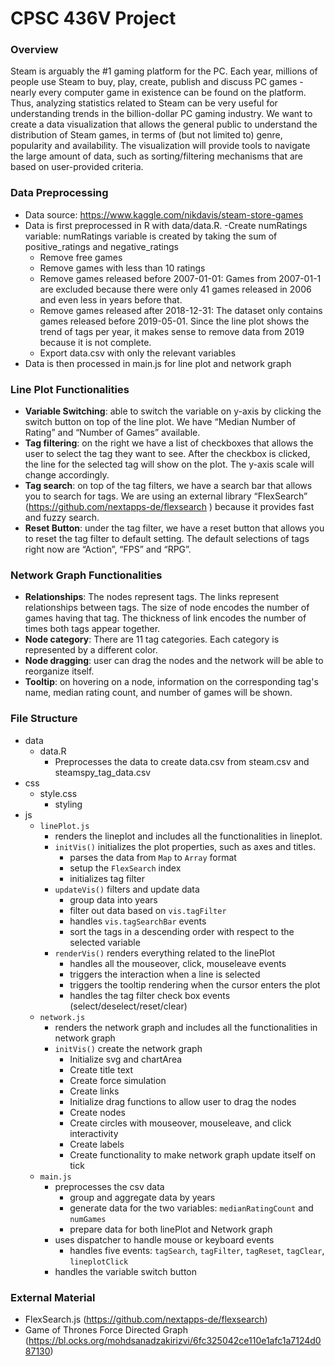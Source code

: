 # CPSC 436V Project

### Overview
Steam is arguably the #1 gaming platform for the PC. Each year, millions of people use Steam to buy, play, create, publish and discuss PC games - nearly every computer game in existence can be found on the platform. Thus, analyzing statistics related to Steam can be very useful for understanding trends in the billion-dollar PC gaming industry. We want to create a data visualization that allows the general public to understand the distribution of Steam games, in terms of (but not limited to) genre, popularity and availability. The visualization will provide tools to navigate the large amount of data, such as sorting/filtering mechanisms that are based on user-provided criteria. 

### Data Preprocessing
- Data source: https://www.kaggle.com/nikdavis/steam-store-games 
- Data is first preprocessed in R with data/data.R.
  -Create numRatings variable: numRatings variable is created by taking the sum of positive_ratings and negative_ratings
  - Remove free games
  - Remove games with less than 10 ratings
  - Remove games released before 2007-01-01: Games from 2007-01-1 are excluded because there were only 41 games released in 2006 and even less in years before that.
  - Remove  games released after 2018-12-31: The dataset only contains games released before 2019-05-01. Since the line plot shows the trend of tags per year, it makes sense to remove data from 2019 because it is not complete.
  - Export data.csv with only the relevant variables
- Data is then processed in main.js for line plot and network graph

### Line Plot Functionalities
- <b>Variable Switching</b>: able to switch the variable on y-axis by clicking the switch button on top of the line plot. We have “Median Number of Rating” and “Number of Games” available.
- <b>Tag filtering</b>: on the right we have a list of checkboxes that allows the user to select the tag they want to see. After the checkbox is clicked, the line for the selected tag will show on the plot. The y-axis scale will change accordingly.  
- <b>Tag search</b>: on top of the tag filters, we have a search bar that allows you to search for tags. We are using an external library “FlexSearch” (https://github.com/nextapps-de/flexsearch ) because it provides fast and fuzzy search. 
- <b>Reset Button</b>: under the tag filter, we have a reset button that allows you to reset the tag filter to default setting. The default selections of tags right now are “Action”, “FPS” and “RPG”.

### Network Graph Functionalities
- <b>Relationships</b>: The nodes represent tags. The links represent relationships between tags. The size of node encodes the number of games having that tag. The thickness of link encodes the number of times both tags appear together.
- <b>Node category</b>: There are 11 tag categories. Each category is represented by a different color.
- <b>Node dragging</b>: user can drag the nodes and the network will be able to reorganize itself.
- <b>Tooltip</b>: on hovering on a node, information on the corresponding tag's name, median rating count, and number of games will be shown.

### File Structure
- data
  - data.R
    - Preprocesses the data to create data.csv from steam.csv and steamspy_tag_data.csv
- css
  - style.css
    - styling
- js
  - `linePlot.js`
    - renders the lineplot and includes all the functionalities in lineplot.
    - `initVis()` initializes the plot properties, such as axes and titles. 
      - parses the data from `Map` to `Array` format
      - setup the `FlexSearch` index
      - initializes tag filter
    - `updateVis()` filters and update data
      - group data into years
      - filter out data based on `vis.tagFilter`
      - handles `vis.tagSearchBar` events
      - sort the tags in a descending order with respect to the selected variable
    - `renderVis()` renders everything related to the linePlot
      - handles all the mouseover, click, mouseleave events
      - triggers the interaction when a line is selected
      - triggers the tooltip rendering when the cursor enters the plot
      - handles the tag filter check box events (select/deselect/reset/clear)
  - `network.js`
    - renders the network graph and includes all the functionalities in network graph
    - `initVis()` create the network graph
      - Initialize svg and chartArea
      - Create title text
      - Create force simulation
      - Create links
      - Initialize drag functions to allow user to drag the nodes
      - Create nodes
      - Create circles with mouseover, mouseleave, and click interactivity
      - Create labels
      - Create functionality to make network graph update itself on tick
  - `main.js`
    - preprocesses the csv data
      - group and aggregate data by years
      - generate data for the two variables: `medianRatingCount` and `numGames`
      - prepare data for both linePlot and Network graph
    - uses dispatcher to handle mouse or keyboard events
      - handles five events: `tagSearch`, `tagFilter`, `tagReset`, `tagClear`, `lineplotClick`
    - handles the variable switch button

### External Material
- FlexSearch.js (https://github.com/nextapps-de/flexsearch)
- Game of Thrones Force Directed Graph (https://bl.ocks.org/mohdsanadzakirizvi/6fc325042ce110e1afc1a7124d087130)
